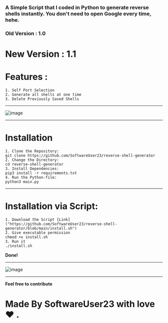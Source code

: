 ### A Simple Script that I coded in Python to generate reverse shells instantly. You don't need to open Google every time, hehe.

### Old Version : 1.0

# New Version : 1.1

# Features :

```
1. Self Port Selection
2. Generate all shells at one time
3. Delete Previously Saved Shells
```

---

![image](https://user-images.githubusercontent.com/69643038/114229963-2a5fd600-9996-11eb-9456-10fa17eb907e.png)

---

# Installation

```
1. Clone the Repository:
git clone https://github.com/SoftwareUser23/reverse-shell-generator
2. Change the Directory:
cd reverse-shell-generator
3. Install Dependencies:
pip3 install -r requirements.txt
4. Run the Python-file:
python3 main.py 
```
---
# Installation via Script:
```
1. Download the Script [Link]("https://github.com/SoftwareUser23/reverse-shell-generator/blob/main/install.sh") 
2. Give executable permission  
chmod +x install.sh
3. Run it
./install.sh
```
**Done!**

---

![image](https://user-images.githubusercontent.com/69643038/114230059-4bc0c200-9996-11eb-9e15-a5641f98d6f8.png)

---

**Feel free to contribute**

# Made By SoftwareUser23 with love :heart: .
